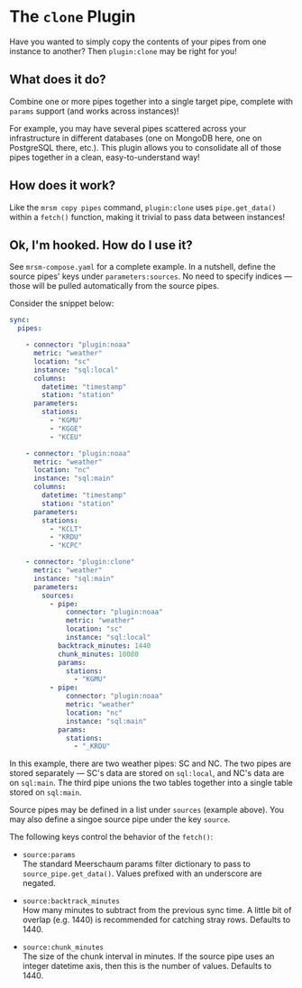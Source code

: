 # The `clone` Plugin

Have you wanted to simply copy the contents of your pipes from one instance to another? Then `plugin:clone` may be right for you!

## What does it do?

Combine one or more pipes together into a single target pipe, complete with `params` support (and works across instances)!

For example, you may have several pipes scattered across your infrastructure in different databases (one on MongoDB here, one on PostgreSQL there, etc.). This plugin allows you to consolidate all of those pipes together in a clean, easy-to-understand way!

## How does it work?

Like the `mrsm copy pipes` command, `plugin:clone` uses `pipe.get_data()` within a `fetch()` function, making it trivial to pass data between instances!

## Ok, I'm hooked. How do I use it?

See `mrsm-compose.yaml` for a complete example. In a nutshell, define the source pipes' keys under `parameters:sources`. No need to specify indices ― those will be pulled automatically from the source pipes.

Consider the snippet below:

```yaml
sync:
  pipes:

    - connector: "plugin:noaa"
      metric: "weather"
      location: "sc"
      instance: "sql:local"
      columns:
        datetime: "timestamp"
        station: "station"
      parameters:
        stations:
          - "KGMU"
          - "KGGE"
          - "KCEU"

    - connector: "plugin:noaa"
      metric: "weather"
      location: "nc"
      instance: "sql:main"
      columns:
        datetime: "timestamp"
        station: "station"
      parameters:
        stations:
          - "KCLT"
          - "KRDU"
          - "KCPC"

    - connector: "plugin:clone"
      metric: "weather"
      instance: "sql:main"
      parameters:
        sources:
          - pipe:
              connector: "plugin:noaa"
              metric: "weather"
              location: "sc"
              instance: "sql:local"
            backtrack_minutes: 1440
            chunk_minutes: 10080
            params:
              stations:
                - "KGMU"
          - pipe:
              connector: "plugin:noaa"
              metric: "weather"
              location: "nc"
              instance: "sql:main"
            params:
              stations:
                - "_KRDU"
```

In this example, there are two weather pipes: SC and NC. The two pipes are stored separately ― SC's data are stored on `sql:local`, and NC's data are on `sql:main`. The third pipe unions the two tables together into a single table stored on `sql:main`.

Source pipes may be defined in a list under `sources` (example above). You may also define a singoe source pipe under the key `source`.

The following keys control the behavior of the `fetch()`:

- `source:params`  
  The standard Meerschaum params filter dictionary to pass to `source_pipe.get_data()`. Values prefixed with an underscore are negated.

- `source:backtrack_minutes`  
  How many minutes to subtract from the previous sync time. A little bit of overlap (e.g. 1440) is recommended for catching stray rows. Defaults to 1440.

- `source:chunk_minutes`  
  The size of the chunk interval in minutes. If the source pipe uses an integer datetime axis, then this is the number of values. Defaults to 1440.